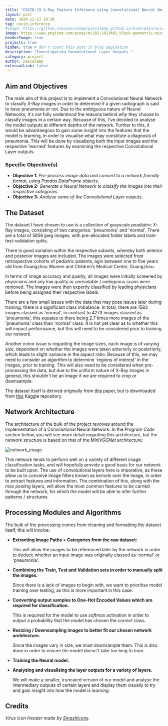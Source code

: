 ```yaml
---
title: "COVID-19 X-Ray Feature Inference using Convolutional Neural Networks"
layout: post
date: 2020-12-23 19:30
tag: covid-inference
#image: https://github.com/pascalemp/pascalemp.github.io/blob/main/assets/images/virus.png
image: https://www.pngitem.com/pimgs/m/281-2813402_black-geometric-minimalism-minimal-shape-minimalistic-newcastle-disease.png
headerImage: true
projects: true
hidden: true # don't count this post in blog pagination
description: "Investigating Convolutional Layer Outputs."
category: project
author: pascalemp
externalLink: false
---
```


## Aim and Objectives

The main aim of this project is to implement a Convolutional Neural Network to classify X-Ray images in order to determine if a given radiograph is said to have pneumonia or not. Due to the ambiguous nature of Neural Networks, it's not fully understood the reasons behind _why_ they choose to classify images in a certain way. Because of this, I've decided to analyse the model outputs at different depths of the network. Further to this, it would be advantaegous to gain some insight into the features that the model is learning, in order to visualise what may constitute a diagnosis of pneumonia. This will be done by visualising both the input images and the respective 'learned' features by examining the respective Convolutional Layer outputs.

### Specific Objective(s)

* __Objective 1:__ _Pre-process image data and convert to a network friendly format, using Pandas DataFrame objects._
* __Objective 2:__ _Generate a Neural Network to classify the images into their respective categories._
* __Objective 3:__ _Analyse some of the Convolutional Layer outputs._

## The Dataset

The dataset I have chosen to use is a collection of grayscale peadiatric X-Ray images, consisting of two categories: 'pneumonia' and 'normal'. There are a total of 5856 jpeg images, with pre-allocated folder labels and train-test-validation splits.

There is good variation within the respective subsets, whereby both anterior and posterior images are included. The images were selected from retrospective cohorts of pediatric patients, agin between one to five years old from Guangzhou Women and Children’s Medical Center, Guangzhou. 

In terms of image accuracy and quality, all images were initially screened by physicians and any low quality or unreadable / ambiguous scans were removed. The images were then expertly classified by leading physicians before being assigned their respective labels.

There are a few small issues with the data that may pose issues later during training; there is a significant class imbalance. In total, there are 1583 images classed as 'normal', in contrast to 4273 images classed as 'pneumonia', this equates to there being 2.7 times more images of the 'pneumonia' class than 'normal' class. It is not yet clear as to whether this will impact performance, but this will need to be considered prior to training our network.

Another minor issue is regarding the image sizes, each image is of varying size, dependent on whether the images were taken anteriorly or posteriorly, which leads to slight variance in the aspect ratio. Because of this, we may need to consider an algorithm to determine 'regions of interest' in the images, prior to training. This will also need to be considered when pre-processing the data, but due to the uniform nature of X-Ray images in general, this shouldn't be an image if we are required to crop or downsample.

The dataset itself is derived originally from [this](https://www.cell.com/cell/fulltext/S0092-8674(18)30154-5) paper, but is downloaded from [this](https://www.kaggle.com/paultimothymooney/chest-xray-pneumonia) Kaggle repository.

## Network Architecture

The architecture of the bulk of the project revolves around the implementation of a Convolutional Neural Network. In the _Program Code_ section below, you will see more detail regarding this architecture, but the network structure is based on that of the _MiniVGGNet_ architecture:


![network_image](https://www.researchgate.net/publication/332435757/figure/fig1/AS:748140944703488@1555382109474/Architecture-of-MiniVGGNet.jpg)

This network tends to perform well on a variety of different image classification tasks, and will hopefully provide a good basis for our network to be built upon. The use of convolutional layers here is imperative, as these allow us to convolve image filters known as _kernels_ over the image, in order to extract features and information. The combination of this, along with the _max pooling_ layers, will allow the most common features to be carried through the network, for which the model will be able to infer further patterns / structures.

## Processing Modules and Algorithms

The bulk of the processing comes from cleaning and formatting the dataset itself, this will involve:

* __Extracting Image Paths + Categories from the raw dataset:__

    This will allow the images to be referenced later by the network in order to deduce whether an input image was originally classed as 'normal' or 'pneumonia'.
    
    
* __Combining the Train, Test and Validation sets in order to manually split the images.__

    Since there is a lack of images to begin with, we want to prioritise model training over testing, as this is more important in this case.


* __Converting output samples to One-Hot Encoded Values which are required for classification.__

    This is required for the model to use _softmax_ activation in order to output a probability that the model has chosen the correct class.
    

* __Resizing / Downsampling images to better fit our chosen network architecture.__

    Since the images vary in size, we must downsample them. This is also done in order to ensure the model doesn't take too long to train.
    
    
* __Training the Neural model.__


* __Analysing and visualising the layer outputs for a variety of layers.__

    We will make a smaller, truncated version of our model and analyse the intermediary outputs of certain layers and display them visually to try and gain insight into how the model is _learning_.

## Credits
*Virus Icon Header made by [SmashIcons](https://www.flaticon.com/authors/smashicons).*
    
